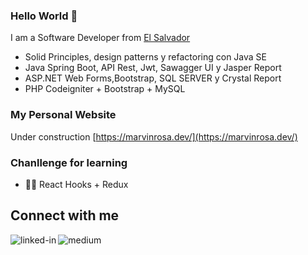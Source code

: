 ### Hello World 👋

I am a Software Developer from [El Salvador](https://www.google.com/search?q=el+salvador&rlz=1C1CHBD_esSV981SV981&oq=el+salvador&aqs=chrome..69i57j46i131i395i433i512j69i61j69i65l3j69i60l2.1772j1j7&sourceid=chrome&ie=UTF-8)
- Solid Principles, design patterns y refactoring con Java SE  
- Java Spring Boot, API Rest, Jwt, Sawagger UI y Jasper Report
- ASP.NET Web Forms,Bootstrap, SQL SERVER y Crystal Report
- PHP Codeigniter + Bootstrap + MySQL

### My Personal Website 
Under construction
[https://marvinrosa.dev/](https://marvinrosa.dev/)

### Chanllenge for learning
- 🐱‍👤 React Hooks + Redux

## Connect with me

[<img align="left" alt="linked-in" src="https://img.shields.io/badge/linkedin-%230077B5.svg?&style=for-the-badge&logo=linkedin&logoColor=white" />](https://www.linkedin.com/in/marvinrosa/)
[<img align="left" alt="medium" src="https://img.shields.io/badge/medium-%2312100E.svg?&style=for-the-badge&logo=medium&logoColor=white" />](https://medium.com/@marvin.rosafortin)


